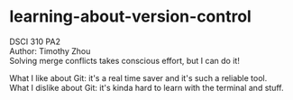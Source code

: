 # learning-about-version-control
DSCI 310 PA2  
Author: Timothy Zhou  
Solving merge conflicts takes conscious effort, but I can do it!

What I like about Git: it's a real time saver and it's such a reliable tool.  
What I dislike about Git: it's kinda hard to learn with the terminal and stuff.